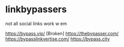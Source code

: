 # linkbypassers
not all social links work w em


https://bypass.vip/ [Broken]
https://thebypasser.com/
https://bypasslinkvertise.com/
https://bypass.city

